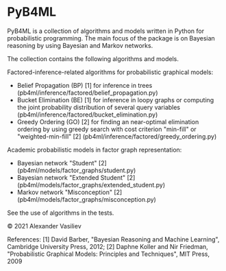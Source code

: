 # PyB4ML
PyB4ML is a collection of algorithms and models written in Python for probabilistic programming. The main focus of the package is on Bayesian reasoning by using Bayesian and Markov networks. 

The collection contains the following algorithms and models.

Factored-inference-related algorithms for probabilistic graphical models:
- Belief Propagation (BP) [1] for inference in trees (pb4ml/inference/factored/belief_propagation.py)
- Bucket Elimination (BE) [1] for inference in loopy graphs or computing the joint probability distribution of several query variables (pb4ml/inference/factored/bucket_elimination.py)
- Greedy Ordering (GO) [2] for finding an near-optimal elimination ordering by using greedy search with cost criterion "min-fill" or "weighted-min-fill" [2] (pb4ml/inference/factored/greedy_ordering.py)

Academic probabilistic models in factor graph representation:
- Bayesian network "Student" [2] (pb4ml/models/factor_graphs/student.py)
- Bayesian network "Extended Student" [2] (pb4ml/models/factor_graphs/extended_student.py)
- Markov network "Misconception" [2] (pb4ml/models/factor_graphs/misconception.py)

See the use of algorithms in the tests.

© 2021 Alexander Vasiliev

References:
[1] David Barber, "Bayesian Reasoning and Machine Learning", Cambridge University Press, 2012;
[2] Daphne Koller and Nir Friedman, "Probabilistic Graphical Models: Principles and Techniques", MIT Press, 2009
